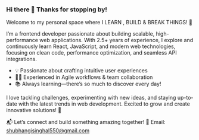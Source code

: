### Hi there 👋 Thanks for stopping by!

Welcome to my personal space where I LEARN , BUILD & BREAK THINGS! 🌱

I’m a frontend developer passionate about building scalable, high-performance web applications. With 2.5+ years of experience, I explore and continuously learn React, JavaScript, and modern web technologies, focusing on clean code, performance optimization, and seamless API integrations.

- 💡 Passionate about crafting intuitive user experiences
- 🏃‍♂️ Experienced in Agile workflows & team collaboration
- 📚 Always learning—there’s so much to discover every day!

I love tackling challenges, experimenting with new ideas, and staying up-to-date with the latest trends in web development. Excited to grow and create innovative solutions! 🚀

📬 Let’s connect and build something amazing together!
📧 Email: shubhangisinghal550@gmail.com


<!-- **ShubhangiSinghal18/ShubhangiSinghal18** is a ✨ _special_ ✨ repository because its `README.md` (this file) appears on your GitHub profile.

Here are some ideas to get you started:

- 🔭 I’m currently working on ...
- 🌱 I’m currently learning ...
- 👯 I’m looking to collaborate on ...
- 🤔 I’m looking for help with ...
- 💬 Ask me about ...
- 📫 How to reach me: ...
- 😄 Pronouns: ...
- ⚡ Fun fact: ...
  
<!-- ## 🏆 Github Status -->

<!-- <img  src="https://github-readme-stats.vercel.app/api?username=ShubhangiSinghal18&show_icons=true&hide_border=true&theme=dark" width="45%" align="right" > -->

<!--<img  src="https://github-readme-streak-stats.herokuapp.com/?user=ShubhangiSInghal18&theme=dark" width="45%" > -->
